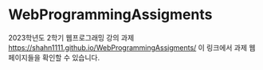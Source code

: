# WebProgrammingAssigments
2023학년도 2학기 웹프로그래밍 강의 과제
https://shahn1111.github.io/WebProgrammingAssigments/ 이 링크에서 과제 웹페이지들을 확인할 수 있습니다.
